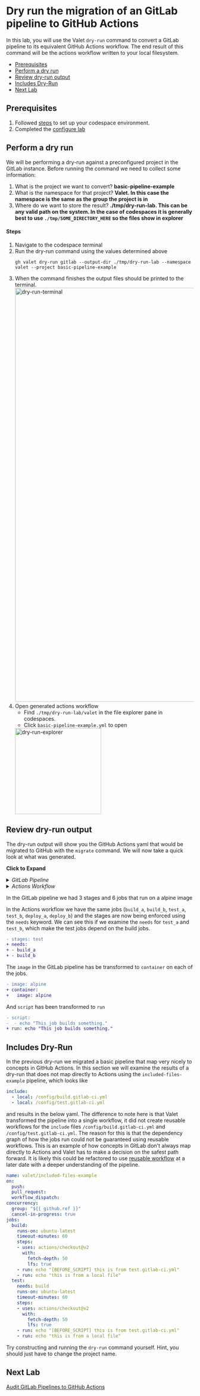 # Dry run the migration of an GitLab pipeline to GitHub Actions
In this lab, you will use the Valet `dry-run` command to convert a GitLab pipeline to its equivalent GitHub Actions workflow. 
The end result of this command will be the actions workflow written to your local filesystem.

- [Prerequisites](#prerequisites)
- [Perform a dry run](#perform-a-dry-run)
- [Review dry-run output](#review-dry-run-output)
- [Includes Dry-Run](#includes-dry-run)
- [Next Lab](#next-lab)

## Prerequisites

1. Followed [steps](../gitlab#readme) to set up your codespace environment.
2. Completed the [configure lab](../gitlab/valet-configure-lab.md)


## Perform a dry run
We will be performing a dry-run against a preconfigured project in the GitLab instance. Before running the command we need to collect some information:
  1. What is the project we want to convert? __basic-pipeline-example__
  2. What is the namespace for that project? __Valet.  In this case the namespace is the same as the group the project is in__
  3. Where do we want to store the result? __./tmp/dry-run-lab.  This can be any valid path on the system.  In the case of codespaces it is generally best to use `./tmp/SOME_DIRECTORY_HERE` so the files show in explorer__

#### Steps
1. Navigate to the codespace terminal 
2. Run the dry-run command using the values determined above
   ```
   gh valet dry-run gitlab --output-dir ./tmp/dry-run-lab --namespace valet --project basic-pipeline-example
   ```
3. When the command finishes the output files should be printed to the terminal. 
    <img width="1112" alt="dry-run-terminal" src="https://user-images.githubusercontent.com/18723510/184173635-aec28d1c-8c61-4dcf-a743-f86cbdc836c5.png">
4. Open generated actions workflow
   - Find `./tmp/dry-run-lab/valet` in the file explorer pane in codespaces.
   - Click `basic-pipeline-example.yml` to open
   <img width="231" alt="dry-run-explorer" src="https://user-images.githubusercontent.com/18723510/184177477-747905a8-32f3-4c15-8955-32079844a509.png">


## Review dry-run output
The dry-run output will show you the GitHub Actions yaml that would be migrated to GitHub with the `migrate` command. We will now take a quick look at what was generated.

__Click to Expand__
<details>
  <summary><em>GitLab Pipeline</em> </summary>
 
```yaml
stages:
  - build
  - test
  - deploy

image: alpine

build_a:
  stage: build
  script:
    - echo "This job builds something."
    - sleep 100

build_b:
  stage: build
  script:
    - echo "This job builds something else."
    - sleep 70

test_a:
  stage: test
  script:
    - echo "This job tests something. It will only run when all jobs in the"
    - echo "build stage are complete."

test_b:
  stage: test
  script:
    - echo "This job tests something else. It will only run when all jobs in the"
    - echo "build stage are complete too. It will start at about the same time as test_a."
    - sleep 300

deploy_a:
  stage: deploy
  script:
    - echo "This job deploys something. It will only run when all jobs in the"
    - echo "test stage complete."
    - sleep 600

deploy_b:
  stage: deploy
  script:
    - echo "This job deploys something else. It will only run when all jobs in the"
    - echo "test stage complete. It will start at about the same time as deploy_a."
    - sleep 400

```

</details>

<details>
  <summary><em>Actions Workflow</em></summary>
  
```yaml
name: valet/basic-pipeline-example
on:
  push:
  workflow_dispatch:
concurrency:
  group: "${{ github.ref }}"
  cancel-in-progress: true
jobs:
  build_a:
    runs-on: ubuntu-latest
    container:
      image: alpine
    timeout-minutes: 60
    steps:
    - uses: actions/checkout@v2
      with:
        fetch-depth: 20
        lfs: true
    - run: echo "This job builds something."
    - run: sleep 100
  build_b:
    runs-on: ubuntu-latest
    container:
      image: alpine
    timeout-minutes: 60
    steps:
    - uses: actions/checkout@v2
      with:
        fetch-depth: 20
        lfs: true
    - run: echo "This job builds something else."
    - run: sleep 70
  test_a:
    needs:
    - build_a
    - build_b
    runs-on: ubuntu-latest
    container:
      image: alpine
    timeout-minutes: 60
    steps:
    - uses: actions/checkout@v2
      with:
        fetch-depth: 20
        lfs: true
    - run: echo "This job tests something. It will only run when all jobs in the"
    - run: echo "build stage are complete."
  test_b:
    needs:
    - build_a
    - build_b
    runs-on: ubuntu-latest
    container:
      image: alpine
    timeout-minutes: 60
    steps:
    - uses: actions/checkout@v2
      with:
        fetch-depth: 20
        lfs: true
    - run: echo "This job tests something else. It will only run when all jobs in the"
    - run: echo "build stage are complete too. It will start at about the same time as test_a."
    - run: sleep 300
  deploy_a:
    needs:
    - test_a
    - test_b
    runs-on: ubuntu-latest
    container:
      image: alpine
    timeout-minutes: 60
    steps:
    - uses: actions/checkout@v2
      with:
        fetch-depth: 20
        lfs: true
    - run: echo "This job deploys something. It will only run when all jobs in the"
    - run: echo "test stage complete."
    - run: sleep 600
  deploy_b:
    needs:
    - test_a
    - test_b
    runs-on: ubuntu-latest
    container:
      image: alpine
    timeout-minutes: 60
    steps:
    - uses: actions/checkout@v2
      with:
        fetch-depth: 20
        lfs: true
    - run: echo "This job deploys something else. It will only run when all jobs in the"
    - run: echo "test stage complete. It will start at about the same time as deploy_a."
    - run: sleep 400
```
</details>

In the GitLab pipeline we had 3 stages and 6 jobs that run on a alpine image

In the Actions workflow we have the same jobs (`build_a`, `build_b`, `test_a`, `test_b`, `deploy_a`, `deploy_b`) and the stages are now being enforced using the `needs` keyword.  We can see this if we examine the `needs` for `test_a` and `test_b`, which make the test jobs depend on the build jobs.
```diff
- stages: test
+ needs:
+ - build_a
+ - build_b
```

The `image` in the GitLab pipeline has be transformed to `container` on each of the jobs.  
```diff
- image: alpine
+ container:
+   image: alpine
```
And `script` has been transformed to `run`
```diff
- script:
-  - echo "This job builds something."
+ run: echo "This job builds something."
```

## Includes Dry-Run
In the previous dry-run we migrated a basic pipeline that map very nicely to concepts in GitHub Actions.  In this section we will examine the results of a dry-run that does not map directly to Actions using the `included-files-example` pipeline, which looks like
```yaml
include:
  - local: /config/build.gitlab-ci.yml
  - local: /config/test.gitlab-ci.yml
```
and results in the below yaml.  The difference to note here is that Valet transformed the pipeline into a single workflow, it did not create reusable workflows for the `include` files `/config/build.gitlab-ci.yml` and `/config/test.gitlab-ci.yml`.  The reason for this is that the dependency graph of how the jobs run could not be guaranteed using reusable workflows.  This is an example of how concepts in GitLab don't always map directly to Actions and Valet has to make a decision on the safest path forward.  It is likely this could be refactored to use [reusable workflow](https://docs.github.com/en/actions/using-workflows/reusing-workflows) at a later date with a deeper understanding of the pipeline. 
```yaml
name: valet/included-files-example
on:
  push:
  pull_request:
  workflow_dispatch:
concurrency:
  group: "${{ github.ref }}"
  cancel-in-progress: true
jobs:
  build:
    runs-on: ubuntu-latest
    timeout-minutes: 60
    steps:
    - uses: actions/checkout@v2
      with:
        fetch-depth: 50
        lfs: true
    - run: echo "[BEFORE_SCRIPT] this is from test.gitlab-ci.yml"
    - run: echo "this is from a local file"
  test:
    needs: build
    runs-on: ubuntu-latest
    timeout-minutes: 60
    steps:
    - uses: actions/checkout@v2
      with:
        fetch-depth: 50
        lfs: true
    - run: echo "[BEFORE_SCRIPT] this is from test.gitlab-ci.yml"
    - run: echo "this is from a local file"
```

Try constructing and running the `dry-run` command yourself. Hint, you should just have to change the project name.

## Next Lab
[Audit GitLab Pipelines to GitHub Actions](../gitlab/valet-audit-lab.md)


